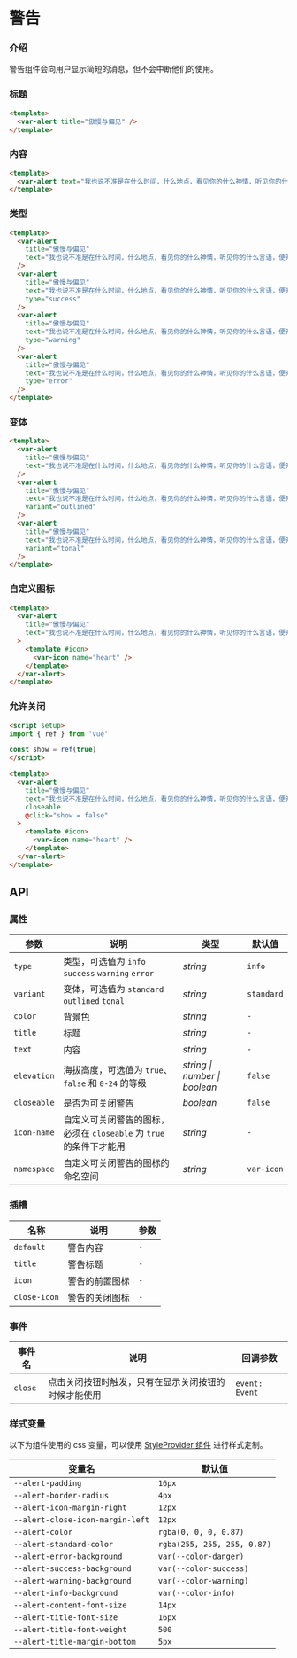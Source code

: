# 警告

### 介绍

警告组件会向用户显示简短的消息，但不会中断他们的使用。

### 标题

```html
<template>
  <var-alert title="傲慢与偏见" />
</template>
```

### 内容

```html
<template>
  <var-alert text="我也说不准是在什么时间，什么地点，看见你的什么神情，听见你的什么言语，便开始爱上了你。" />
</template>
```

### 类型

```html
<template>
  <var-alert 
    title="傲慢与偏见" 
    text="我也说不准是在什么时间，什么地点，看见你的什么神情，听见你的什么言语，便开始爱上了你。"
  />
  <var-alert 
    title="傲慢与偏见" 
    text="我也说不准是在什么时间，什么地点，看见你的什么神情，听见你的什么言语，便开始爱上了你。"
    type="success"
  />
  <var-alert 
    title="傲慢与偏见" 
    text="我也说不准是在什么时间，什么地点，看见你的什么神情，听见你的什么言语，便开始爱上了你。"
    type="warning"
  />
  <var-alert 
    title="傲慢与偏见" 
    text="我也说不准是在什么时间，什么地点，看见你的什么神情，听见你的什么言语，便开始爱上了你。"
    type="error"
  />
</template>
```

### 变体

```html
<template>
  <var-alert 
    title="傲慢与偏见" 
    text="我也说不准是在什么时间，什么地点，看见你的什么神情，听见你的什么言语，便开始爱上了你。"
  />
  <var-alert 
    title="傲慢与偏见" 
    text="我也说不准是在什么时间，什么地点，看见你的什么神情，听见你的什么言语，便开始爱上了你。"
    variant="outlined"
  />
  <var-alert 
    title="傲慢与偏见" 
    text="我也说不准是在什么时间，什么地点，看见你的什么神情，听见你的什么言语，便开始爱上了你。"
    variant="tonal"
  />
</template>
```

### 自定义图标

```html
<template>
  <var-alert 
    title="傲慢与偏见" 
    text="我也说不准是在什么时间，什么地点，看见你的什么神情，听见你的什么言语，便开始爱上了你。"
  >
    <template #icon>
      <var-icon name="heart" />
    </template>
  </var-alert>
</template>
```

### 允许关闭

```html
<script setup>
import { ref } from 'vue'

const show = ref(true)
</script>

<template>
  <var-alert 
    title="傲慢与偏见" 
    text="我也说不准是在什么时间，什么地点，看见你的什么神情，听见你的什么言语，便开始爱上了你。"
    closeable
    @click="show = false"
  >
    <template #icon>
      <var-icon name="heart" />
    </template>
  </var-alert>
</template>
```

## API

### 属性

| 参数          | 说明 | 类型 | 默认值 |
|-------------| ---- | ---- | ---- |
| `type`      | 类型，可选值为 `info` `success` `warning` `error` | _string_ | `info` |
| `variant`      | 变体，可选值为 `standard` `outlined` `tonal` | _string_ | `standard` |
| `color` | 背景色 | _string_ | `-` |
| `title` | 标题 | _string_ | `-` |
| `text`  | 内容 | _string_ | `-` |
| `elevation`  | 海拔高度，可选值为 `true`、`false` 和 `0-24` 的等级  | _string \| number \| boolean_ | `false`  |
| `closeable` | 是否为可关闭警告 | _boolean_ | `false` |
| `icon-name` | 自定义可关闭警告的图标，必须在 `closeable` 为 `true` 的条件下才能用 | _string_ | `-` |
| `namespace` | 自定义可关闭警告的图标的命名空间 | _string_ | `var-icon` |

### 插槽

| 名称 | 说明 | 参数 |
| ---- | ---- | ----|
| `default` | 警告内容 | `-` |
| `title`   | 警告标题 | `-` |
| `icon` | 警告的前置图标 | `-` |
| `close-icon`   | 警告的关闭图标 | `-` |

### 事件

| 事件名 | 说明 | 回调参数 |
| ---- | ---- | ---- |
| `close` | 点击关闭按钮时触发，只有在显示关闭按钮的时候才能使用 | `event: Event`  |

### 样式变量

以下为组件使用的 css 变量，可以使用 [StyleProvider 组件](#/zh-CN/style-provider) 进行样式定制。

| 变量名                         | 默认值 |
|-----------------------------  | ---   |
| `--alert-padding` | `16px` |
| `--alert-border-radius` | `4px` |
| `--alert-icon-margin-right` | `12px` |
| `--alert-close-icon-margin-left` | `12px` |
| `--alert-color` | `rgba(0, 0, 0, 0.87)` |
| `--alert-standard-color` | `rgba(255, 255, 255, 0.87)` |
| `--alert-error-background` | `var(--color-danger)` |
| `--alert-success-background` | `var(--color-success)` |
| `--alert-warning-background` | `var(--color-warning)` |
| `--alert-info-background` | `var(--color-info)` |
| `--alert-content-font-size` | `14px` |
| `--alert-title-font-size` | `16px` |
| `--alert-title-font-weight` | `500` |
| `--alert-title-margin-bottom` | `5px` |
